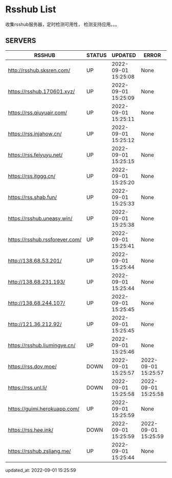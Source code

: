 # Rsshub List

收集rsshub服务器，定时检测可用性， 检测支持应用。。。


## SERVERS

|  RSSHUB   | STATUS  | UPDATED  | ERROR  | TWITTER |  
|  ----  | ----  | ----  | ----  | ---- |  
| http://rsshub.sksren.com/ | UP | 2022-09-01 15:25:08 | None |OK|  
| https://rsshub.170601.xyz/ | UP | 2022-09-01 15:25:09 | None |OK|  
| https://rss.qiuyuair.com/ | UP | 2022-09-01 15:25:11 | None ||  
| https://rss.injahow.cn/ | UP | 2022-09-01 15:25:12 | None ||  
| https://rss.feiyuyu.net/ | UP | 2022-09-01 15:25:15 | None ||  
| https://rss.itggg.cn/ | UP | 2022-09-01 15:25:20 | None ||  
| https://rss.shab.fun/ | UP | 2022-09-01 15:25:33 | None |OK|  
| https://rsshub.uneasy.win/ | UP | 2022-09-01 15:25:38 | None |OK|  
| https://rsshub.rssforever.com/ | UP | 2022-09-01 15:25:41 | None |OK|  
| http://138.68.53.201/ | UP | 2022-09-01 15:25:44 | None ||  
| http://138.68.231.193/ | UP | 2022-09-01 15:25:44 | None ||  
| http://138.68.244.107/ | UP | 2022-09-01 15:25:45 | None ||  
| http://121.36.212.92/ | UP | 2022-09-01 15:25:45 | None ||  
| https://rsshub.liumingye.cn/ | UP | 2022-09-01 15:25:46 | None ||  
| https://rss.dov.moe/ | DOWN | 2022-09-01 15:25:57 | 2022-09-01 15:25:57 |  
| https://rss.unl.li/ | DOWN | 2022-09-01 15:25:58 | 2022-09-01 15:25:58 |  
| https://guimi.herokuapp.com/ | UP | 2022-09-01 15:25:59 | None ||  
| https://rss.hee.ink/ | DOWN | 2022-09-01 15:25:59 | 2022-09-01 15:25:59 |  
| https://rsshub.zsliang.me/ | UP | 2022-09-01 15:25:44 | None |OK|  
  

updated_at: 2022-09-01 15:25:59  
